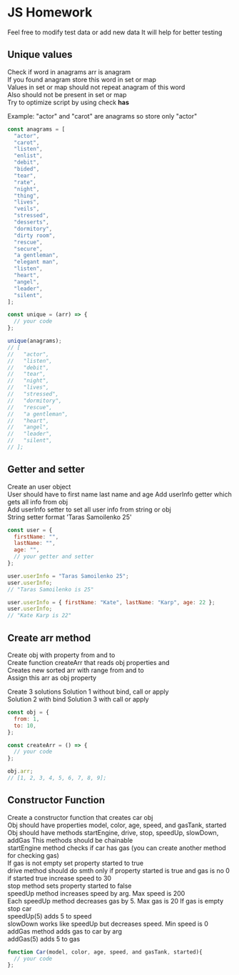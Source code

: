 # JS Homework

Feel free to modify test data or add new data
It will help for better testing

## Unique values

Check if word in anagrams arr is anagram  
If you found anagram store this word in set or map  
Values in set or map should not repeat anagram of this word  
Also should not be present in set or map  
Try to optimize script by using check **has**

Example: "actor" and "carot" are anagrams so store only "actor"

```javascript
const anagrams = [
  "actor",
  "carot",
  "listen",
  "enlist",
  "debit",
  "bided",
  "tear",
  "rate",
  "night",
  "thing",
  "lives",
  "veils",
  "stressed",
  "desserts",
  "dormitory",
  "dirty room",
  "rescue",
  "secure",
  "a gentleman",
  "elegant man",
  "listen",
  "heart",
  "angel",
  "leader",
  "silent",
];

const unique = (arr) => {
  // your code
};

unique(anagrams);
// [
//   "actor",
//   "listen",
//   "debit",
//   "tear",
//   "night",
//   "lives",
//   "stressed",
//   "dormitory",
//   "rescue",
//   "a gentleman",
//   "heart",
//   "angel",
//   "leader",
//   "silent",
// ];
```

## Getter and setter

Create an user object  
User should have to first name last name and age
Add userInfo getter which gets all info from obj  
Add userInfo setter to set all user info from string or obj  
String setter format 'Taras Samoilenko 25'

```javascript
const user = {
  firstName: "",
  lastName: "",
  age: "",
  // your getter and setter
};

user.userInfo = "Taras Samoilenko 25";
user.userInfo;
// "Taras Samoilenko is 25"

user.userInfo = { firstName: "Kate", lastName: "Karp", age: 22 };
user.userInfo;
// "Kate Karp is 22"
```

## Create arr method

Create obj with property from and to  
Create function createArr that reads obj properties and  
Creates new sorted arr with range from and to  
Assign this arr as obj property

Create 3 solutions
Solution 1 without bind, call or apply  
Solution 2 with bind
Solution 3 with call or apply

```javascript
const obj = {
  from: 1,
  to: 10,
};

const createArr = () => {
  // your code
};

obj.arr;
// [1, 2, 3, 4, 5, 6, 7, 8, 9];
```

## Constructor Function

Create a constructor function that creates car obj  
Obj should have properties model, color, age, speed, and gasTank, started
Obj should have methods startEngine, drive, stop, speedUp, slowDown, addGas
This methods should be chainable  
startEngine method checks if car has gas (you can create another method for checking gas)  
If gas is not empty set property started to true  
drive method should do smth only if property started is true and gas is no 0  
if started true increase speed to 30  
stop method sets property started to false  
speedUp method increases speed by arg. Max speed is 200  
Each speedUp method decreases gas by 5. Max gas is 20
If gas is empty stop car  
speedUp(5) adds 5 to speed  
slowDown works like speedUp but decreases speed. Min speed is 0  
addGas method adds gas to car by arg  
addGas(5) adds 5 to gas

```javascript
function Car(model, color, age, speed, and gasTank, started){
  // your code
};
```
